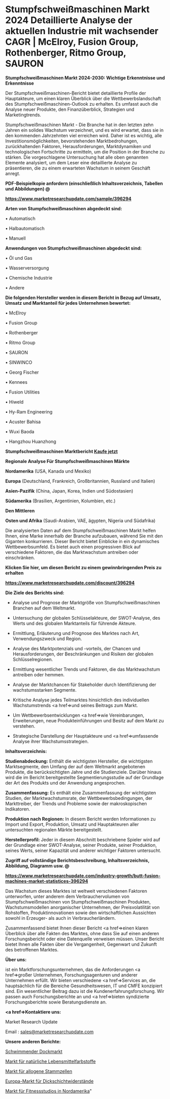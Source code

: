 # Stumpfschweißmaschinen Markt 2024 Detaillierte Analyse der aktuellen Industrie mit wachsender CAGR | McElroy, Fusion Group, Rothenberger, Ritmo Group, SAURON

<strong>Stumpfschweißmaschinen Markt 2024-2030: Wichtige Erkenntnisse und Erkenntnisse</strong>

Der Stumpfschweißmaschinen-Bericht bietet detaillierte Profile der Hauptakteure, um einen klaren Überblick über die Wettbewerbslandschaft des Stumpfschweißmaschinen-Outlook zu erhalten. Es umfasst auch die Analyse neuer Produkte, den Finanzüberblick, Strategien und Marketingtrends.

Stumpfschweißmaschinen Markt - Die Branche hat in den letzten zehn Jahren ein solides Wachstum verzeichnet, und es wird erwartet, dass sie in den kommenden Jahrzehnten viel erreichen wird. Daher ist es wichtig, alle Investitionsmöglichkeiten, bevorstehenden Marktbedrohungen, zurückhaltenden Faktoren, Herausforderungen, Marktdynamiken und technologischen Fortschritte zu ermitteln, um die Position in der Branche zu stärken. Die vorgeschlagene Untersuchung hat alle oben genannten Elemente analysiert, um dem Leser eine detaillierte Analyse zu präsentieren, die zu einem erwarteten Wachstum in seinem Geschäft anregt.



<strong><b>PDF-Beispielkopie anfordern (einschließlich Inhaltsverzeichnis, Tabellen und Abbildungen) @ </b></strong>

<strong><a href=https://www.marketresearchupdate.com/sample/396294>

<strong>https://www.marketresearchupdate.com/sample/396294</u></a></strong></strong>



<strong>Arten von Stumpfschweißmaschinen abgedeckt sind:</strong>

• Automatisch

• Halbautomatisch

• Manuell



<strong>Anwendungen von Stumpfschweißmaschinen abgedeckt sind:</strong>

• Öl und Gas

• Wasserversorgung

• Chemische Industrie

• Andere



<strong>Die folgenden Hersteller werden in diesem Bericht in Bezug auf Umsatz, Umsatz und Marktanteil für jedes Unternehmen bewertet:</strong>

• McElroy

• Fusion Group

• Rothenberger

• Ritmo Group

• SAURON

• SINWINCO

• Georg Fischer

• Kennees

• Fusion Utilities

• Hiweld

• Hy-Ram Engineering

• Acuster Bahisa

• Wuxi Baoda

• Hangzhou Huanzhong



<strong>Stumpfschweißmaschinen Marktbericht <a href=https://www.marketresearchupdate.com/buynow/396294>Kaufe jetzt</a></strong>



<strong>Regionale Analyse Für Stumpfschweißmaschinen Märkte</strong>



<strong>Nordamerika</strong> (USA, Kanada und Mexiko)



<strong>Europa</strong> (Deutschland, Frankreich, Großbritannien, Russland und Italien)



<strong>Asien-Pazifik</strong> (China, Japan, Korea, Indien und Südostasien)



<strong>Südamerika</strong> (Brasilien, Argentinien, Kolumbien, etc.)



<strong>Den Mittleren</strong> 

<strong>Osten und Afrika</strong> (Saudi-Arabien, VAE, ägypten, Nigeria und Südafrika)

Die analysierten Daten auf dem Stumpfschweißmaschinen Markt helfen Ihnen, eine Marke innerhalb der Branche aufzubauen, während Sie mit den Giganten konkurrieren. Dieser Bericht bietet Einblicke in ein dynamisches Wettbewerbsumfeld. Es bietet auch einen progressiven Blick auf verschiedene Faktoren, die das Marktwachstum antreiben oder einschränken.



<strong>Klicken Sie hier, um diesen Bericht zu einem gewinnbringenden Preis zu erhalten
</strong>

<strong><a href=https://www.marketresearchupdate.com/discount/396294>https://www.marketresearchupdate.com/discount/396294</b></u></strong></a>



<strong>Die Ziele des Berichts sind:</strong>

- Analyse und Prognose der Marktgröße von Stumpfschweißmaschinen Branchen auf dem Weltmarkt.

- Untersuchung der globalen Schlüsselakteure, der SWOT-Analyse, des Werts und des globalen Marktanteils für führende Akteure.

- Ermittlung, Erläuterung und Prognose des Marktes nach Art, Verwendungszweck und Region.

- Analyse des Marktpotenzials und -vorteils, der Chancen und Herausforderungen, der Beschränkungen und Risiken der globalen Schlüsselregionen.

- Ermittlung wesentlicher Trends und Faktoren, die das Marktwachstum antreiben oder hemmen.

- Analyse der Marktchancen für Stakeholder durch Identifizierung der wachstumsstarken Segmente.

- Kritische Analyse jedes Teilmarktes hinsichtlich des individuellen Wachstumstrends <a href=>und</a> seines Beitrags zum Markt.

- Um Wettbewerbsentwicklungen <a href=>wie</a> Vereinbarungen, Erweiterungen, neue Produkteinführungen und Besitz auf dem Markt zu verstehen.

- Strategische Darstellung der Hauptakteure und <a href=>umfas</a>sende Analyse ihrer Wachstumsstrategien.



<strong>Inhaltsverzeichnis:</strong>



<strong>Studienabdeckung:</strong> Enthält die wichtigsten Hersteller, die wichtigsten Marktsegmente, den Umfang der auf dem Weltmarkt angebotenen Produkte, die berücksichtigten Jahre und die Studienziele. Darüber hinaus wird die im Bericht bereitgestellte Segmentierungsstudie auf der Grundlage der Art des Produkts und der Anwendung angesprochen.



<strong>Zusammenfassung:</strong> Es enthält eine Zusammenfassung der wichtigsten Studien, der Marktwachstumsrate, der Wettbewerbsbedingungen, der Markttreiber, der Trends und Probleme sowie der makroskopischen Indikatoren.



<strong>Produktion nach Regionen:</strong> In diesem Bericht werden Informationen zu Import und Export, Produktion, Umsatz und Hauptakteuren aller untersuchten regionalen Märkte bereitgestellt.



<strong>Herstellerprofil:</strong> Jeder in diesem Abschnitt beschriebene Spieler wird auf der Grundlage einer SWOT-Analyse, seiner Produkte, seiner Produktion, seines Werts, seiner Kapazität und anderer wichtiger Faktoren untersucht.



<strong><b>Zugriff auf vollständige Berichtsbeschreibung, Inhaltsverzeichnis, Abbildung, Diagramm usw. @ </b></strong>

<strong><a href=https://www.marketresearchupdate.com/industry-growth/butt-fusion-machines-market-statistices-396294>https://www.marketresearchupdate.com/industry-growth/butt-fusion-machines-market-statistices-396294</a></strong>

Das Wachstum dieses Marktes ist weltweit verschiedenen Faktoren unterworfen, unter anderem dem Verbrauchervolumen von Stumpfschweißmaschinen von Stumpfschweißmaschinen Produkten, Wachstumsmodellen anorganischer Unternehmen, der Preisvolatilität von Rohstoffen, Produktinnovationen sowie den wirtschaftlichen Aussichten sowohl in Erzeuger- als auch in Verbraucherländern.

Zusammenfassend bietet Ihnen dieser Bericht <a href=>einen</a> klaren Überblick über alle Fakten des Marktes, ohne dass Sie auf einen anderen Forschungsbericht oder eine Datenquelle verweisen müssen. Unser Bericht bietet Ihnen alle Fakten über die Vergangenheit, Gegenwart und Zukunft des betroffenen Marktes.



<strong>Über uns:</strong>

 ist ein Marktforschungsunternehmen, das die Anforderungen <a href=>großer</a> Unternehmen, Forschungsagenturen und anderer Unternehmen erfüllt. Wir bieten verschiedene <a href=>Services</a> an, die hauptsächlich für die Bereiche Gesundheitswesen, IT und CMFE konzipiert sind. Ein wesentlicher Beitrag dazu ist die Kundenerfahrungsforschung. Wir passen auch Forschungsberichte an und <a href=>bieten</a> syndizierte Forschungsberichte sowie Beratungsdienste an.



<strong><a href=>Kontaktiere uns:</a></strong>

Market Research Update

Email : sales@marketresearchupdate.com



<strong>Unsere anderen Berichte:</strong>

<a href=https://www.linkedin.com/pulse/floating-dock-market-trends-2023-key-takeaways>Schwimmender Dockmarkt</a>

<a href=https://www.linkedin.com/pulse/natural-food-colorants-market-size-emerging-trends>Markt für natürliche Lebensmittelfarbstoffe</a>

<a href=https://www.linkedin.com/pulse/allogeneic-stem-cells-market-outlooks-2023-size>Markt für allogene Stammzellen</a>

<a href=https://www.linkedin.com/pulse/europe-thick-film-resistors-market-2023-pointing-capture>Europa-Markt für Dickschichtwiderstände</a>

<a href=https://www.linkedin.com/pulse/north-america-gym-health-clubs-market-dnwef/>Markt für Fitnessstudios in Nordamerika</a>"
